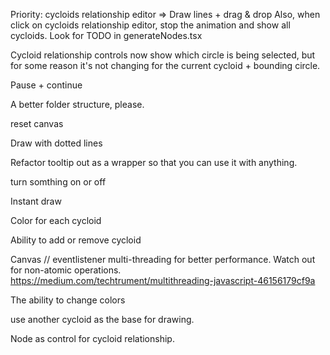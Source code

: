 Priority: cycloids relationship editor => Draw lines + drag & drop
Also, when click on cycloids relationship editor, stop the animation and show all cycloids.
Look for TODO in generateNodes.tsx

Cycloid relationship controls now show which circle is being selected,
but for some reason it's not changing for the current cycloid + bounding circle.

Pause + continue

A better folder structure, please.

reset canvas

Draw with dotted lines

Refactor tooltip out as a wrapper so that you can use it with anything.

turn somthing on or off

Instant draw

Color for each cycloid

Ability to add or remove cycloid

Canvas // eventlistener multi-threading for better performance. Watch out for non-atomic operations.
https://medium.com/techtrument/multithreading-javascript-46156179cf9a

The ability to change colors

use another cycloid as the base for drawing.

Node as control for cycloid relationship.
